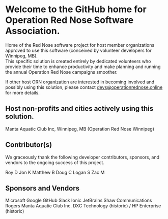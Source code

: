 # Welcome to the GitHub home for Operation Red Nose Software Association.

Home of the Red Nose software project for host member organizations approved to use this software (conceived by volunteer developers for Winnipeg, MB).  
This specific solution is created entirely by dedicated volunteers who provide their time to enhance productivity and make planning and running the annual 
Operation Red Nose campaigns smoother. 

If other host ORN organization are interested in becoming involved and possibly using this solution, please contact devs@operationrednose.online for more details.

## Host non-profits and cities actively using this solution.

Manta Aquatic Club Inc, Winnipeg, MB (Operation Red Nose Winnipeg)

## Contributor(s)

We graceously thank the following developer contributors, sponsors, and vendors to the ongoing success of this project.

Roy D
Jon K
Matthew B
Doug C
Logan S
Zac M

## Sponsors and Vendors

Microsoft
Google
GitHub
Slack
Ionic
JetBrains
Shaw Communications
Rogers
Manta Aquatic Club Inc.
DXC Technology (historic) / HP Enterprise (historic)
